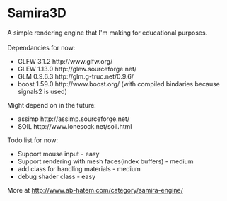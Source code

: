 # Samira3D
A simple rendering engine that I'm making for educational purposes.<br/><br/>
Dependancies for now:
<ul>
<li> GLFW 3.1.2 http://www.glfw.org/
<li> GLEW 1.13.0 http://glew.sourceforge.net/
<li> GLM 0.9.6.3 http://glm.g-truc.net/0.9.6/
<li> boost 1.59.0 http://www.boost.org/ (with compiled bindaries because signals2 is used)
</ul>
Might depend on in the future:
<ul>
<li> assimp http://assimp.sourceforge.net/
<li> SOIL http://www.lonesock.net/soil.html
</ul>

Todo list for now:
<ul>
<li> Support mouse input - easy
<li> Support rendering with mesh faces(index buffers) - medium
<li> add class for handling materials - medium
<li> debug shader class - easy
</ul>

More at http://www.ab-hatem.com/category/samira-engine/ 
